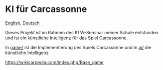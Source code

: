 # KI für Carcassonne

[English](README.md), [Deutsch](README.de.md)

Dieses Projekt ist im Rahmen des KI W-Seminar meiner Schule entstanden und ist ein künstliche Intelligenz für das Spiel Carcassonne.

In [game/](game/README.de.md) ist die Implementierung des Spiels Carcassonne
und in [ai/](ai/README.de.md) die künstliche Intelligenz

https://wikicarpedia.com/index.php/Base_game
